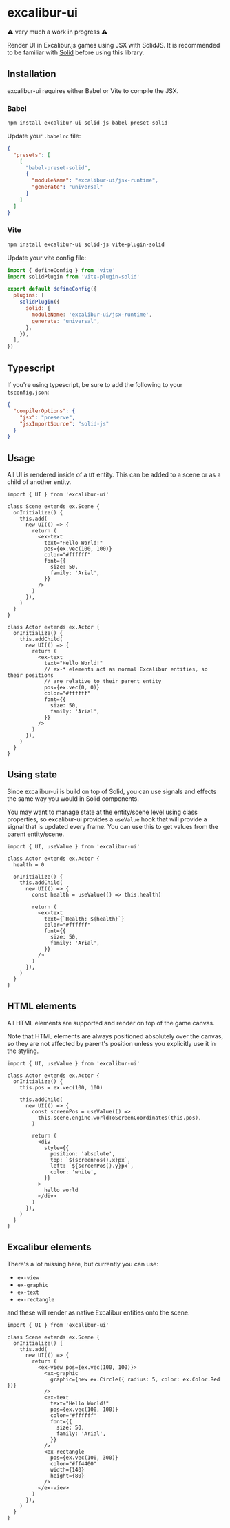 # excalibur-ui

⚠️ very much a work in progress ⚠️

Render UI in Excalibur.js games using JSX with SolidJS. It is recommended to be familiar with [Solid](https://www.solidjs.com/tutorial/introduction_basics) before using this library.

## Installation

excalibur-ui requires either Babel or Vite to compile the JSX.

### Babel

```bash
npm install excalibur-ui solid-js babel-preset-solid
```

Update your `.babelrc` file:

```json
{
  "presets": [
    [
      "babel-preset-solid",
      {
        "moduleName": "excalibur-ui/jsx-runtime",
        "generate": "universal"
      }
    ]
  ]
}
```

### Vite

```bash
npm install excalibur-ui solid-js vite-plugin-solid
```

Update your vite config file:

```js
import { defineConfig } from 'vite'
import solidPlugin from 'vite-plugin-solid'

export default defineConfig({
  plugins: [
    solidPlugin({
      solid: {
        moduleName: 'excalibur-ui/jsx-runtime',
        generate: 'universal',
      },
    }),
  ],
})
```

## Typescript

If you're using typescript, be sure to add the following to your `tsconfig.json`:

```json
{
  "compilerOptions": {
    "jsx": "preserve",
    "jsxImportSource": "solid-js"
  }
}
```

## Usage

All UI is rendered inside of a `UI` entity. This can be added to a scene or as a child
of another entity.

```tsx
import { UI } from 'excalibur-ui'

class Scene extends ex.Scene {
  onInitialize() {
    this.add(
      new UI(() => {
        return (
          <ex-text
            text="Hello World!"
            pos={ex.vec(100, 100)}
            color="#ffffff"
            font={{
              size: 50,
              family: 'Arial',
            }}
          />
        )
      }),
    )
  }
}

class Actor extends ex.Actor {
  onInitialize() {
    this.addChild(
      new UI(() => {
        return (
          <ex-text
            text="Hello World!"
            // ex-* elements act as normal Excalibur entities, so their positions
            // are relative to their parent entity
            pos={ex.vec(0, 0)}
            color="#ffffff"
            font={{
              size: 50,
              family: 'Arial',
            }}
          />
        )
      }),
    )
  }
}
```

## Using state

Since excalibur-ui is build on top of Solid, you can use signals and effects the same way you would in Solid components.

You may want to manage state at the entity/scene level using class properties, so excalibur-ui provides a `useValue` hook that
will provide a signal that is updated every frame. You can use this to get values from the parent entity/scene.

```tsx
import { UI, useValue } from 'excalibur-ui'

class Actor extends ex.Actor {
  health = 0

  onInitialize() {
    this.addChild(
      new UI(() => {
        const health = useValue(() => this.health)

        return (
          <ex-text
            text={`Health: ${health}`}
            color="#ffffff"
            font={{
              size: 50,
              family: 'Arial',
            }}
          />
        )
      }),
    )
  }
}
```

## HTML elements

All HTML elements are supported and render on top of the game canvas.

Note that HTML elements are always positioned absolutely over the canvas, so they
are not affected by parent's position unless you explicitly use it in the styling.

```tsx
import { UI, useValue } from 'excalibur-ui'

class Actor extends ex.Actor {
  onInitialize() {
    this.pos = ex.vec(100, 100)

    this.addChild(
      new UI(() => {
        const screenPos = useValue(() =>
          this.scene.engine.worldToScreenCoordinates(this.pos),
        )

        return (
          <div
            style={{
              position: 'absolute',
              top: `${screenPos().x}px`,
              left: `${screenPos().y}px`,
              color: 'white',
            }}
          >
            hello world
          </div>
        )
      }),
    )
  }
}
```

## Excalibur elements

There's a lot missing here, but currently you can use:

- `ex-view`
- `ex-graphic`
- `ex-text`
- `ex-rectangle`

and these will render as native Excalibur entities onto the scene.

```tsx
import { UI } from 'excalibur-ui'

class Scene extends ex.Scene {
  onInitialize() {
    this.add(
      new UI(() => {
        return (
          <ex-view pos={ex.vec(100, 100)}>
            <ex-graphic
              graphic={new ex.Circle({ radius: 5, color: ex.Color.Red })}
            />
            <ex-text
              text="Hello World!"
              pos={ex.vec(100, 100)}
              color="#ffffff"
              font={{
                size: 50,
                family: 'Arial',
              }}
            />
            <ex-rectangle
              pos={ex.vec(100, 300)}
              color="#ff4400"
              width={140}
              height={80}
            />
          </ex-view>
        )
      }),
    )
  }
}
```
